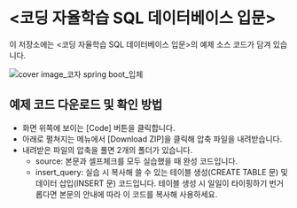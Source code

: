 # <코딩 자율학습 SQL 데이터베이스 입문> 

이 저장소에는 <코딩 자율학습 SQL 데이터베이스 입문>의 예제 소스 코드가 담겨 있습니다.

![cover image_코자 spring boot_입체](https://github.com/gilbutITbook/080354/assets/6995518/9c6e97fc-5a1c-4856-98a8-8a16eb2c85e2)

## 예제 코드 다운로드 및 확인 방법

- 화면 위쪽에 보이는 [Code] 버튼을 클릭합니다.
- 아래로 펼쳐지는 메뉴에서 [Download ZIP]을 클릭해 압축 파일을 내려받습니다. 
- 내려받은 파일의 압축을 풀면 2개의 폴더가 있습니다.
  - source: 본문과 셀프체크를 모두 실습했을 때 완성 코드입니다.
  - insert_query: 실습 시 복사해 쓸 수 있는 테이블 생성(CREATE TABLE 문) 및 데이터 삽입(INSERT 문) 코드입니다. 테이블 생성 시 일일이 타이핑하기 번거롭다면 본문의 안내에 따라 이 코드를 복사해 사용하세요.
